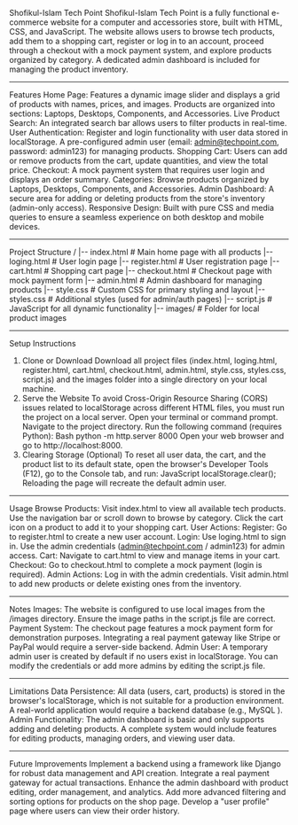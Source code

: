 Shofikul-Islam Tech Point 
Shofikul-Islam Tech Point is a fully functional e-commerce website for a computer and accessories store, built with HTML, CSS, and JavaScript. The website allows users to browse tech products, add them to a shopping cart, register or log in to an account, proceed through a checkout with a mock payment system, and explore products organized by category. A dedicated admin dashboard is included for managing the product inventory.
________________________________________


Features
Home Page: Features a dynamic image slider and displays a grid of products with names, prices, and images. Products are organized into sections: Laptops, Desktops, Components, and Accessories.
Live Product Search: An integrated search bar allows users to filter products in real-time.
User Authentication:
Register and login functionality with user data stored in localStorage.
A pre-configured admin user (email: admin@techpoint.com, password: admin123) for managing products.
Shopping Cart: Users can add or remove products from the cart, update quantities, and view the total price.
Checkout: A mock payment system that requires user login and displays an order summary.
Categories: Browse products organized by Laptops, Desktops, Components, and Accessories.
Admin Dashboard: A secure area for adding or deleting products from the store's inventory (admin-only access).
Responsive Design: Built with pure CSS and media queries to ensure a seamless experience on both desktop and mobile devices.
________________________________________
Project Structure
/
|-- index.html          # Main home page with all products
|-- loging.html         # User login page
|-- register.html       # User registration page
|-- cart.html           # Shopping cart page
|-- checkout.html       # Checkout page with mock payment form
|-- admin.html          # Admin dashboard for managing products
|-- style.css           # Custom CSS for primary styling and layout
|-- styles.css          # Additional styles (used for admin/auth pages)
|-- script.js           # JavaScript for all dynamic functionality
|-- images/             # Folder for local product images

________________________________________
Setup Instructions
1. Clone or Download
Download all project files (index.html, loging.html, register.html, cart.html, checkout.html, admin.html, style.css, styles.css, script.js) and the images folder into a single directory on your local machine.
2. Serve the Website
To avoid Cross-Origin Resource Sharing (CORS) issues related to localStorage across different HTML files, you must run the project on a local server.
Open your terminal or command prompt.
Navigate to the project directory.
Run the following command (requires Python):
Bash
python -m http.server 8000
Open your web browser and go to http://localhost:8000.
3. Clearing Storage (Optional)
To reset all user data, the cart, and the product list to its default state, open the browser's Developer Tools (F12), go to the Console tab, and run:
JavaScript
localStorage.clear();
Reloading the page will recreate the default admin user.
________________________________________
Usage
Browse Products:
Visit index.html to view all available tech products.
Use the navigation bar or scroll down to browse by category.
Click the cart icon on a product to add it to your shopping cart.
User Actions:
Register: Go to register.html to create a new user account.
Login: Use loging.html to sign in. Use the admin credentials (admin@techpoint.com / admin123) for admin access.
Cart: Navigate to cart.html to view and manage items in your cart.
Checkout: Go to checkout.html to complete a mock payment (login is required).
Admin Actions:
Log in with the admin credentials.
Visit admin.html to add new products or delete existing ones from the inventory.
________________________________________
Notes
Images: The website is configured to use local images from the /images directory. Ensure the image paths in the script.js file are correct.
Payment System: The checkout page features a mock payment form for demonstration purposes. Integrating a real payment gateway like Stripe or PayPal would require a server-side backend.
Admin User: A temporary admin user is created by default if no users exist in localStorage. You can modify the credentials or add more admins by editing the script.js file.
________________________________________
Limitations
Data Persistence: All data (users, cart, products) is stored in the browser's localStorage, which is not suitable for a production environment. A real-world application would require a backend database (e.g., MySQL ).
Admin Functionality: The admin dashboard is basic and only supports adding and deleting products. A complete system would include features for editing products, managing orders, and viewing user data.
________________________________________
Future Improvements
Implement a backend using a framework like  Django  for robust data management and API creation.
Integrate a real payment gateway for actual transactions.
Enhance the admin dashboard with product editing, order management, and analytics.
Add more advanced filtering and sorting options for products on the shop page.
Develop a "user profile" page where users can view their order history.